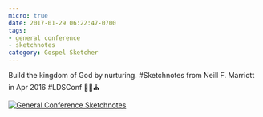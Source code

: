 ```yaml
---
micro: true
date: 2017-01-29 06:22:47-0700
tags:
- general conference
- sketchnotes
category: Gospel Sketcher
---
```


Build the kingdom of God by nurturing. #Sketchnotes from Neill F. Marriott in Apr 2016 #LDSConf ✍🏼⛪️

[![General Conference Sketchnotes](http://www.gospelsketcher.org/uploads/2018/55fb77486f.jpg)](http://www.gospelsketcher.org/uploads/2018/55fb77486f.jpg)
